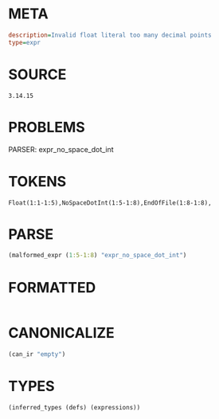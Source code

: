 # META
~~~ini
description=Invalid float literal too many decimal points
type=expr
~~~
# SOURCE
~~~roc
3.14.15
~~~
# PROBLEMS
PARSER: expr_no_space_dot_int
# TOKENS
~~~zig
Float(1:1-1:5),NoSpaceDotInt(1:5-1:8),EndOfFile(1:8-1:8),
~~~
# PARSE
~~~clojure
(malformed_expr (1:5-1:8) "expr_no_space_dot_int")
~~~
# FORMATTED
~~~roc

~~~
# CANONICALIZE
~~~clojure
(can_ir "empty")
~~~
# TYPES
~~~clojure
(inferred_types (defs) (expressions))
~~~